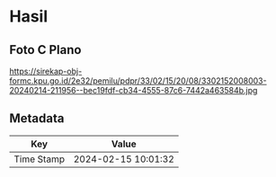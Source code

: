 # Hasil

## Foto C Plano

https://sirekap-obj-formc.kpu.go.id/2e32/pemilu/pdpr/33/02/15/20/08/3302152008003-20240214-211956--bec19fdf-cb34-4555-87c6-7442a463584b.jpg


## Metadata

| Key        | Value               |
| ---------- | ------------------- |
| Time Stamp | 2024-02-15 10:01:32 |



